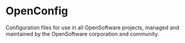 # OpenConfig
Configuration files for use in all OpenSoftware projects, managed and maintained by the OpenSoftware corporation and community.
